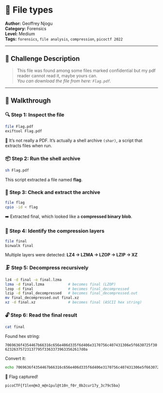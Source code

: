 # 📁 File types 

**Author:** Geoffrey Njogu  
**Category:** Forensics  
**Level:** Medium  
**Tags:** `forensics`, `file analysis`, `compression`, `picoctf 2022`

---

## 🧠 Challenge Description

> This file was found among some files marked confidential but my pdf reader cannot read it, maybe yours can.  
> _You can download the file from here: `Flag.pdf`._

---

## 🧩 Walkthrough

### 🔍 Step 1: Inspect the file

```bash
file Flag.pdf
exiftool Flag.pdf
```

📌 It’s not really a PDF. It’s actually a shell archive ```(shar)```, a script that extracts files when run.

### 📦 Step 2: Run the shell archive

```bash
sh Flag.pdf
```

This script extracted a file named **flag**.

### 📂 Step 3: Check and extract the archive
```bash
file flag
cpio -id < flag
```

➡️ Extracted final, which looked like a **compressed binary blob**.

### 🧪 Step 4: Identify the compression layers
```bash
file final
binwalk final
```

Multiple layers were detected:
**LZ4 → LZMA → LZOP → LZIP → XZ**

### 🗜️ Step 5: Decompress recursively
```bash
lz4 -d final -o final.lzma
lzma -d final.lzma           # becomes final (LZOP)
lzop -d final                # becomes final_decompressed
lzip -d final_decompressed   # becomes final_decompressed.out
mv final_decompressed.out final.xz
xz -d final.xz               # becomes final (ASCII hex string)
```

### 🔓 Step 6: Read the final result
```bash
cat final
```

Found hex string:

```7069636f4354467b66316c656e406d335f6d406e3170756c407431306e5f6630725f3062326375723137795f33633739633562617d0a```

Convert it:

```bash
echo 7069636f4354467b66316c656e406d335f6d406e3170756c407431306e5f6630725f3062326375723137795f33633739633562617d0a | xxd -r -p
```

🏁 Flag captured!

```picoCTF{f1len@m3_m@n1pul@t10n_f0r_0b2cur17y_3c79c5ba}```
